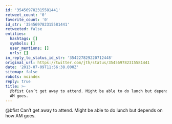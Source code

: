 ```yaml
---
id: '354569782315581441'
retweet_count: '0'
favorite_count: '0'
id_str: '354569782315581441'
retweeted: false
entities:
  hashtags: []
  symbols: []
  user_mentions: []
  urls: []
in_reply_to_status_id_str: '354227829220712448'
original_url: https://twitter.com/jth/status/354569782315581441
date: '2013-07-09T11:56:38.000Z'
sitemap: false
robots: noindex
reply: true
title: >-
  @bfist Can’t get away to attend. Might be able to do lunch but depends on how
  AM goes.
---
```


@bfist Can’t get away to attend. Might be able to do lunch but depends on how AM goes.